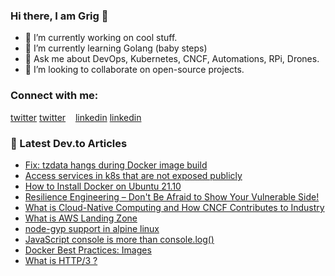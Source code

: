 ### Hi there, I am Grig 👋

- 🔭 I’m currently working on cool stuff.
- 🌱 I’m currently learning Golang (baby steps)
- 💬 Ask me about DevOps, Kubernetes, CNCF, Automations, RPi, Drones.
- 👯 I’m looking to collaborate on open-source projects.

<!--
- 🤔 I’m looking for help with ...
- 📫 How to reach me: ...
- 😄 Pronouns: ...
- ⚡ Fun fact: ...
-->

### Connect with me:

[twitter](https://twitter.com/grigorkh#gh-light-mode-only)
[twitter](https://twitter.com/grigorkh#gh-dark-mode-only)
&nbsp;&nbsp;
[linkedin](https://linkedin.com/in/grigorkh#gh-light-mode-only)
[linkedin](https://linkedin.com/in/grigorkh#gh-dark-mode-only)
&nbsp;&nbsp;
### 📕 Latest Dev.to Articles

<!-- BLOG-POST-LIST:START -->
- [Fix: tzdata hangs during Docker image build](https://dev.to/grigorkh/fix-tzdata-hangs-during-docker-image-build-4o9m)
- [Access services in k8s that are not exposed publicly](https://dev.to/grigorkh/access-services-in-k8s-that-are-not-exposed-publicly-3bii)
- [How to Install Docker on Ubuntu 21.10](https://dev.to/grigorkh/how-to-install-docker-on-ubuntu-2110-3aeo)
- [Resilience Engineering – Don&#39;t Be Afraid to Show Your Vulnerable Side!](https://dev.to/grigorkh/resilience-engineering-don-t-be-afraid-to-show-your-vulnerable-side-58mf)
- [What is Cloud-Native Computing and How CNCF Contributes to Industry](https://dev.to/grigorkh/what-is-cloud-native-computing-and-how-cncf-contributes-to-industry-10bi)
- [What is AWS Landing Zone](https://dev.to/grigorkh/what-is-aws-landing-zone-3j8h)
- [node-gyp support in alpine linux](https://dev.to/grigorkh/node-gyp-support-in-alpine-linux-4d0f)
- [JavaScript console is more than console.log&lpar;&rpar;](https://dev.to/grigorkh/javascript-console-is-more-than-console-log-1ddj)
- [Docker Best Practices: Images](https://dev.to/grigorkh/docker-best-practices-images-558)
- [What is HTTP/3 ?](https://dev.to/grigorkh/what-is-http3--4pib)
<!-- BLOG-POST-LIST:END -->


[twitter]: https://twitter.com/grigorkh
[instagram]: https://instagram.com/grigorkh
[linkedin]: https://linkedin.com/in/grigorkh
